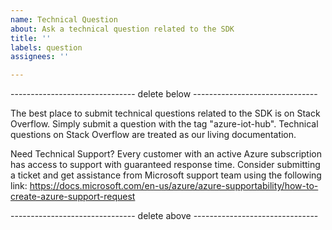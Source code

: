 ```yaml
---
name: Technical Question
about: Ask a technical question related to the SDK
title: ''
labels: question
assignees: ''

---
```


------------------------------- delete below -------------------------------

The best place to submit technical questions related to the SDK is on Stack Overflow. Simply submit a question with the tag "azure-iot-hub". Technical questions on Stack Overflow are treated as our living documentation. 

Need Technical Support? Every customer with an active Azure subscription has access to support with guaranteed response time. Consider submitting a ticket and get assistance from Microsoft support team using the following link:
https://docs.microsoft.com/en-us/azure/azure-supportability/how-to-create-azure-support-request

------------------------------- delete above -------------------------------
